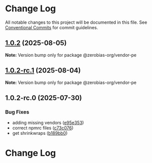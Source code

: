 # Change Log

All notable changes to this project will be documented in this file.
See [Conventional Commits](https://conventionalcommits.org) for commit guidelines.

## [1.0.2](https://github.com/zerobias-org/vendor/compare/@zerobias-org/vendor-pe@1.0.2-rc.1...@zerobias-org/vendor-pe@1.0.2) (2025-08-05)

**Note:** Version bump only for package @zerobias-org/vendor-pe





## [1.0.2-rc.1](https://github.com/zerobias-org/vendor/compare/@zerobias-org/vendor-pe@1.0.2-rc.0...@zerobias-org/vendor-pe@1.0.2-rc.1) (2025-08-04)

**Note:** Version bump only for package @zerobias-org/vendor-pe





## 1.0.2-rc.0 (2025-07-30)


### Bug Fixes

* adding missing vendors ([e95e353](https://github.com/zerobias-org/vendor/commit/e95e35309a1812973f4536f535eee460edc5414c))
* correct npmrc files ([c73c076](https://github.com/zerobias-org/vendor/commit/c73c0761e1e567cc0c2f0f8179725016d11caf8c))
* get shrinkwraps ([b189bb0](https://github.com/zerobias-org/vendor/commit/b189bb0cf53ad66427530ccc0eab7824527942d3))





# Change Log

